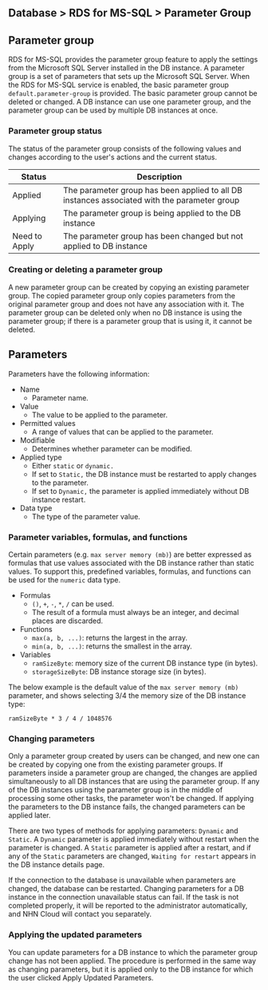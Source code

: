 ## Database > RDS for MS-SQL > Parameter Group

## Parameter group

RDS for MS-SQL provides the parameter group feature to apply the settings from the Microsoft SQL Server installed in the DB instance. A parameter group is a set of parameters that sets up the Microsoft SQL Server.
When the RDS for MS-SQL service is enabled, the basic parameter group `default.parameter-group` is provided. The basic parameter group cannot be deleted or changed.
A DB instance can use one parameter group, and the parameter group can be used by multiple DB instances at once.

### Parameter group status

The status of the parameter group consists of the following values and changes according to the user's actions and the current status.

| Status           | Description                                  |
|--------------|--------------------------------------|
| Applied | The parameter group has been applied to all DB instances associated with the parameter group |
| Applying | The parameter group is being applied to the DB instance |
| Need to Apply | The parameter group has been changed but not applied to DB instance |

### Creating or deleting a parameter group

A new parameter group can be created by copying an existing parameter group. The copied parameter group only copies parameters from the original parameter group and does not have any association with it.
The parameter group can be deleted only when no DB instance is using the parameter group; if there is a parameter group that is using it, it cannot be deleted.

## Parameters

Parameters have the following information:

* Name
  * Parameter name.
* Value
  * The value to be applied to the parameter.
* Permitted values
  * A range of values that can be applied to the parameter.
* Modifiable
  * Determines whether parameter can be modified.
* Applied type
  * Either `static` or `dynamic.`
  * If set to `Static,` the DB instance must be restarted to apply changes to the parameter.
  * If set to `Dynamic,` the parameter is applied immediately without DB instance restart.
* Data type
  * The type of the parameter value.

### Parameter variables, formulas, and functions

Certain parameters (e.g. `max server memory (mb)`) are better expressed as formulas that use values associated with the DB instance rather than static values. To support this, predefined variables, formulas, and functions can be used for the `numeric` data type.

* Formulas
  * `()`, `+`, `-`, `*`, `/` can be used.
  * The result of a formula must always be an integer, and decimal places are discarded.
* Functions
  * `max(a, b, ...)`: returns the largest in the array.
  * `min(a, b, ...)`: returns the smallest in the array.
* Variables
  * `ramSizeByte`: memory size of the current DB instance type (in bytes).
  * `storageSizeByte`: DB instance storage size (in bytes).

The below example is the default value of the `max server memory (mb)` parameter, and shows selecting 3/4 the memory size of the DB instance type:
```
ramSizeByte * 3 / 4 / 1048576
```

### Changing parameters

Only a parameter group created by users can be changed, and new one can be created by copying one from the existing parameter groups.
If parameters inside a parameter group are changed, the changes are applied simultaneously to all DB instances that are using the parameter group. If any of the DB instances using the parameter group is in the middle of processing some other tasks, the parameter won't be changed.
If applying the parameters to the DB instance fails, the changed parameters can be applied later.

There are two types of methods for applying parameters: `Dynamic` and `Static`.
A `Dynamic` parameter is applied immediately without restart when the parameter is changed.
A `Static` parameter is applied after a restart, and if any of the `Static` parameters are changed, `Waiting for restart` appears in the DB instance details page.

If the connection to the database is unavailable when parameters are changed, the database can be restarted.
Changing parameters for a DB instance in the connection unavailable status can fail. If the task is not completed properly, it will be reported to the administrator automatically, and NHN Cloud will contact you separately.

### Applying the updated parameters

You can update parameters for a DB instance to which the parameter group change has not been applied.
The procedure is performed in the same way as changing parameters, but it is applied only to the DB instance for which the user clicked Apply Updated Parameters.

